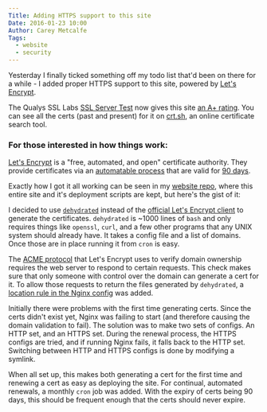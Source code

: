 ```yaml
---
Title: Adding HTTPS support to this site
Date: 2016-01-23 10:00
Author: Carey Metcalfe
Tags:
  - website
  - security
---
```


Yesterday I finally ticked something off my todo list that'd been on there for a while - I added
proper HTTPS support to this site, powered by [Let's Encrypt][].

The Qualys SSL Labs [SSL Server Test][] now gives this site [an A+ rating][]. You can see all the
certs (past and present) for it on [crt.sh][], an online certificate search tool.

### For those interested in how things work:

[Let's Encrypt][] is a "free, automated, and open" certificate authority. They provide certificates
via an [automatable process][] that are valid for [90 days][].

Exactly how I got it all working can be seen in my [website repo][], where this entire site and it's
deployment scripts are kept, but here's the gist of it:

I decided to use [`dehydrated`][dehydrated] instead of the [official Let's Encrypt client][] to
generate the certificates. `dehydrated` is ~1000 lines of `bash` and only requires things like
`openssl`, `curl`, and a few other programs that any UNIX system should already have. It takes a
config file and a list of domains. Once those are in place running it from `cron` is easy.

The [ACME protocol][] that Let's Encrypt uses to verify domain ownership requires the web server to
respond to certain requests. This check makes sure that only someone with control over the domain
can generate a cert for it. To allow those requests to return the files generated by `dehydrated`,
a [location rule in the Nginx config][] was added.

Initially there were problems with the first time generating certs. Since the certs didn't exist
yet, Nginx was failing to start (and therefore causing the domain validation to fail). The solution
was to make two sets of configs. An HTTP set, and an HTTPS set. During the renewal process, the HTTPS
configs are tried, and if running Nginx fails, it falls back to the HTTP set. Switching between HTTP
and HTTPS configs is done by modifying a symlink.

When all set up, this makes both generating a cert for the first time and renewing a cert as easy as
deploying the site. For continual, automated renewals, a monthly `cron` job was added. With the
expiry of certs being 90 days, this should be frequent enough that the certs should never expire.

 [SSL Server Test]: https://www.ssllabs.com/ssltest/index.html
 [an A+ rating]: https://www.ssllabs.com/ssltest/analyze.html?d=cmetcalfe.ca
 [crt.sh]: https://crt.sh/?q=cmetcalfe.ca
 [Let's Encrypt]: https://letsencrypt.org/
 [automatable process]: https://letsencrypt.org/howitworks/technology/
 [90 days]: https://letsencrypt.org/2015/11/09/why-90-days.html
 [website repo]: https://github.com/pR0Ps/website
 [dehydrated]: https://github.com/lukas2511/dehydrated
 [official Let's Encrypt client]: https://github.com/letsencrypt/letsencrypt
 [ACME protocol]: https://github.com/letsencrypt/acme-spec
 [location rule in the Nginx config]: https://github.com/pR0Ps/website/blob/master/web_config/https/letsencrypt.conf
